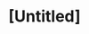 ---
pid: fs376
title: "[Untitled]"
location_transcription: 
coordinates: "[-75.150114084815, 39.955313157919]"
zipcode: '19132'
gen_neighborhood: North Philadelphia
neighborhood: Strawberry Mansion
outside_phl: 
age: '5'
age_range: "<6"
instagram: 
image_file_name: fs_376.jpg
proposal_transcription: LMU
topic: Unknown
topic_summary: '0'
type: Other No Form
keywords_other: 
credit: Julian
image_labels: 
twitter: 
facebook: 
permalink: "/monuments/fs376/"
layout: item-page
---